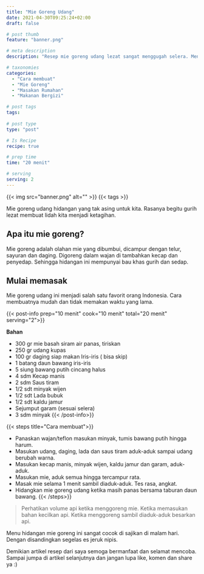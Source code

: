 ```yaml
---
title: "Mie Goreng Udang"
date: 2021-04-30T09:25:24+02:00
draft: false

# post thumb
feature: "banner.png"

# meta description
description: "Resep mie goreng udang lezat sangat menggugah selera. Menu spesial untuk keluarga."

# taxonomies
categories:
  - "Cara membuat"
  - "Mie Goreng"
  - "Masakan Rumahan"
  - "Makanan Bergizi"

# post tags
tags:
  
# post type
type: "post"

# Is Recipe
recipe: true

# prep time
time: "20 menit"

# serving
serving: 2
---
```


{{< img src="banner.png" alt="" >}}
{{< tags >}}

Mie goreng udang hidangan yang tak asing untuk kita. Rasanya begitu gurih lezat membuat lidah kita menjadi ketagihan.

## Apa itu mie goreng?

Mie goreng adalah olahan mie yang dibumbui, dicampur dengan telur, sayuran dan daging. Digoreng dalam wajan di tambahkan kecap dan penyedap. Sehingga hidangan ini mempunyai bau khas gurih dan sedap.

## Mulai memasak

Mie goreng udang ini menjadi salah satu favorit orang Indonesia. Cara membuatnya mudah dan tidak memakan waktu yang lama.

{{< post-info prep="10 menit" cook="10 menit" total="20 menit" serving="2">}}

__Bahan__

-   300 gr mie basah siram air panas, tiriskan
-   250 gr udang kupas
-   100 gr daging siap makan Iris-iris ( bisa skip)
-   1 batang daun bawang iris-iris
-   5 siung bawang putih cincang halus
-   4 sdm Kecap manis
-   2 sdm Saus tiram
-   1/2 sdt minyak wijen
-   1/2 sdt Lada bubuk
-   1/2 sdt kaldu jamur
-   Sejumput garam (sesuai selera)
-   3 sdm minyak
{{< /post-info>}}

{{< steps title="Cara membuat">}}
-   Panaskan wajan/teflon masukan minyak, tumis bawang putih hingga harum.
-   Masukan udang, daging, lada dan saus tiram aduk-aduk sampai udang berubah warna.
-   Masukan kecap manis, minyak wijen, kaldu jamur dan garam, aduk-aduk.
-   Masukan mie, aduk semua hingga tercampur rata.
-   Masak mie selama 1 menit sambil diaduk-aduk. Tes rasa, angkat.
-   Hidangkan mie goreng udang ketika masih panas bersama taburan daun bawang.
{{< /steps>}}

> Perhatikan volume api ketika menggoreng mie. Ketika memasukan bahan kecilkan api. Ketika menggoreng sambil diaduk-aduk besarkan api.
    

Menu hidangan mie goreng ini sangat cocok di sajikan di malam hari. Dengan disandingkan segelas es jeruk nipis.

Demikian artikel resep dari saya semoga bermanfaat dan selamat mencoba. Sampai jumpa di artikel selanjutnya dan jangan lupa like, komen dan share ya :)
